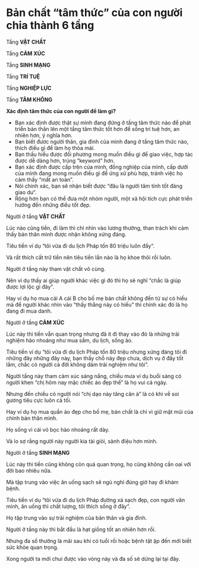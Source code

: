 # Bản chất “tâm thức” của con người chia thành 6 tầng
Tầng **VẬT CHẤT**

Tầng **CẢM XÚC**

Tầng **SINH MẠNG**

Tầng **TRÍ TUỆ**

Tầng **NGHIỆP LỰC**

Tầng **TÂM KHÔNG**

**Xác định tâm thức của con người để làm gì?**

- Bạn xác định được thật sự mình đang đứng ở tầng tâm thức nào để phát triển bản thân lên một tầng tâm thức tốt hơn để sống trí tuệ hơn, an nhiên hơn, ý nghĩa hơn.
- Bạn biết đươc người thân, gia đình của mình đang ở tầng tâm thức nào, thích điều gì để làm họ thỏa mái.
- Bạn thấu hiểu được đối phương mong muốn điều gì để giao việc, hợp tác được dễ dàng hơn, trúng “keyword” hơn.
- Bạn xác định được cấp trên của mình, đồng nghiệp của mình, cấp dưới của mình đang mong muốn điều gì để ứng xử phù hợp, tránh việc họ cảm thấy “mất an toàn”.
- Nói chính xác, bạn sẽ nhận biết được “đâu là người tâm tính tốt đáng giao du“.
- Rộng hơn bạn có thể đưa một nhóm người, một xã hội tích cực phát triển hướng đến những điều tốt đẹp.

Người ở tầng **VẬT CHẤT**

Lúc nào cũng tiền, đi làm thì chỉ nhìn vào lương thưởng, than trách khi cảm thấy bản thân mình được nhận không xứng đáng.

Tiêu tiền ví dụ “tôi vừa đi du lịch Pháp tốn 80 triệu luôn đấy“.

Và rất thích cất trữ tiền nên tiêu tiền lần nào là họ khoe thôi rồi luôn.

Người ở tầng này tham vật chất vô cùng.

Nên ví dụ thấy ai giúp người khác việc gì đó thì họ sẽ nghĩ “chắc là giúp được lợi lộc gì đây”.

Hay ví dụ họ mua cái A cái B cho bố mẹ bản chất không đến từ sự có hiếu mà để người khác nhìn vào “thấy thằng này có hiếu” thì chính xác đó là họ đang đi mua danh.

Người ở tầng **CẢM XÚC**

Lúc này thì tiền vẫn quan trọng nhưng đã ít đi thay vào đó là những trải nghiệm hào nhoáng như mua sắm, du lịch, sống ảo.

Tiêu tiền ví dụ “tôi vừa đi du lịch Pháp tốn 80 triệu nhưng xứng đáng tôi đi những đây những đây này, bạn thấy chỗ này đẹp chưa, dịch vụ ở đây tốt lắm, chắc có người cả đời không dám trải nghiệm như tôi“.

Người tầng này tham cảm xúc sáng nắng, chiều mưa ví dụ buổi sáng có người khen “chị hôm nay mặc chiếc áo đẹp thế” là họ vui cả ngày.

Nhưng đến chiều có người nói “chị dạo này tăng cân à” là có khi về soi gương tiêu cực luôn cả tối.

Hay ví dụ họ mua quần áo đẹp cho bố mẹ, bản chất là chỉ vì giữ mặt mũi của chính bản thân mình.

Họ sống vì cái vỏ bọc hào nhoáng rất dày.

Và lo sợ rằng người này người kia tài giỏi, sành điệu hơn mình.

Người ở tầng **SINH MẠNG**

Lúc này thì tiền cũng không còn quá quan trọng, họ cũng không cần oai với đời bao nhiêu nữa.

Mà tập trung vào việc ăn uống sạch sẽ ngủ nghỉ đúng giờ hay đi khám bệnh.

Tiêu tiền ví dụ “tôi vừa đi du lịch Pháp đường xá sạch đẹp, con người văn minh, ăn uống thì chất lượng, tôi thích sống ở đây“.

Họ tập trung vào sự trải nghiệm của bản thân và gia đình.

Người ở tầng này thì bắt đầu là hạt giống tốt an nhiên hơn rồi.

Nhưng đa số thường là mãi sau khi có tuổi rồi hoặc bệnh tật ập đến mới biết sức khỏe quan trọng.

Xong người ta mới chui được vào vòng này và đa số sẽ dừng lại tại đây.
